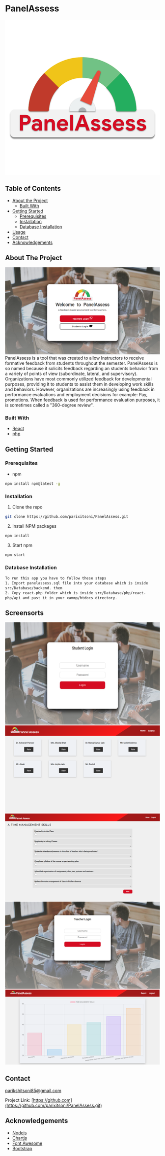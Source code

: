 # PanelAssess
![alt text](https://github.com/parixitsoni/PanelAssess/blob/master/src/component/Logo/custom1.png)

## Table of Contents

* [About the Project](#about-the-project)
  * [Built With](#built-with)
* [Getting Started](#getting-started)
  * [Prerequisites](#prerequisites)
  * [Installation](#installation)
  * [Database Installation](#installation)
* [Usage](#Screensorts)
* [Contact](#contact)
* [Acknowledgements](#Acknowledgements)

## About The Project

![panelassess-screenshot](https://github.com/parixitsoni/PanelAssess/blob/master/src/component/Logo/Picture1.png)
PanelAssess is a tool that was created to allow Instructors to receive formative feedback from students throughout the semester.
PanelAssess is so named because it solicits feedback regarding an students behavior from a variety of points of view (subordinate, lateral, and supervisory). Organizations have most commonly utilized feedback for developmental purposes, providing it to students to assist them in developing work skills and behaviors. However, organizations are increasingly using feedback in performance evaluations and employment decisions for example: Pay, promotions. When feedback is used for performance evaluation purposes, it is sometimes called a "360-degree review".


### Built With
* [React](https://reactjs.org/)
* [php](https://www.php.net/)



## Getting Started

### Prerequisites
* npm
```sh
npm install npm@latest -g
```

### Installation

1. Clone the repo
```sh
git clone https://github.com/parixitsoni/PanelAssess.git
```
2. Install NPM packages
```sh
npm install
```
3. Start npm 
```sh
npm start
```

### Database Installation

```
To run this app you have to follow these steps
1. Import panelassess.sql file into your database which is inside src/Database/backend. then
2. Copy react-php folder which is inside src/Database/php/react-php/api and past it in your xammp/htdocs directory.
```
## Screensorts
![panelassess-screenshot](https://github.com/parixitsoni/PanelAssess/blob/master/src/component/Logo/Picture2.png)
![panelassess-screenshot](https://github.com/parixitsoni/PanelAssess/blob/master/src/component/Logo/Picture3.png)
![panelassess-screenshot](https://github.com/parixitsoni/PanelAssess/blob/master/src/component/Logo/Picture4.png)
![panelassess-screenshot](https://github.com/parixitsoni/PanelAssess/blob/master/src/component/Logo/Picture5.png)
![panelassess-screenshot](https://github.com/parixitsoni/PanelAssess/blob/master/src/component/Logo/Picture6.png)

## Contact

parikshitsoni85@gmail.com

Project Link: [https://github.com](https://github.com/parixitsoni/PanelAssess.git)


## Acknowledgements
* [Nodejs](https://nodejs.org/en/)
* [Chartjs](https://www.chartjs.org/)
* [Font Awesome](https://fontawesome.com)
* [Bootstrap](https://getbootstrap.com/)


